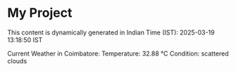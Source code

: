 # My Project

This content is dynamically generated in Indian Time (IST): 2025-03-19 13:18:50 IST


Current Weather in Coimbatore:
Temperature: 32.88 °C
Condition: scattered clouds
